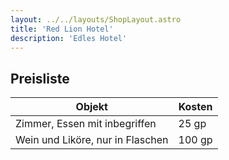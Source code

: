 ```yaml
---
layout: ../../layouts/ShopLayout.astro
title: 'Red Lion Hotel'
description: 'Edles Hotel'
---
```

## Preisliste
| Objekt                           | Kosten |
|----------------------------------|--------|
| Zimmer, Essen mit inbegriffen    | 25 gp  |
| Wein und Liköre, nur in Flaschen | 100 gp |
